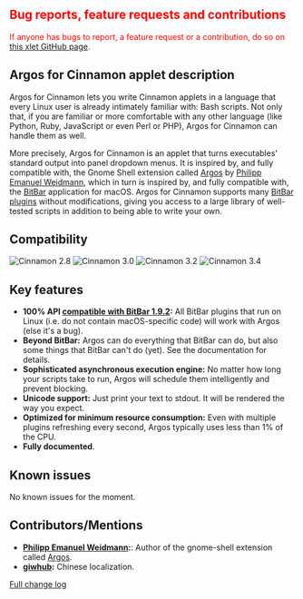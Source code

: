 <h2 style="color:red;">Bug reports, feature requests and contributions</h2>
<span style="color:red;">
If anyone has bugs to report, a feature request or a contribution, do so on <a href="https://github.com/Odyseus/CinnamonTools">this xlet GitHub page</a>.
</span>

## Argos for Cinnamon applet description

Argos for Cinnamon lets you write Cinnamon applets in a language that every Linux user is already intimately familiar with: Bash scripts. Not only that, if you are familiar or more comfortable with any other language (like Python, Ruby, JavaScript or even Perl or PHP), Argos for Cinnamon can handle them as well.

More precisely, Argos for Cinnamon is an applet that turns executables' standard output into panel dropdown menus. It is inspired by, and fully compatible with, the Gnome Shell extension called [Argos](https://github.com/p-e-w/argos) by [Philipp Emanuel Weidmann](https://github.com/p-e-w), which in turn is inspired by, and fully compatible with, the [BitBar](https://github.com/matryer/bitbar) application for macOS. Argos for Cinnamon supports many [BitBar plugins](https://github.com/matryer/bitbar-plugins) without modifications, giving you access to a large library of well-tested scripts in addition to being able to write your own.

## Compatibility

![Cinnamon 2.8](https://odyseus.github.io/CinnamonTools/lib/badges/cinn-2.8.svg)
![Cinnamon 3.0](https://odyseus.github.io/CinnamonTools/lib/badges/cinn-3.0.svg)
![Cinnamon 3.2](https://odyseus.github.io/CinnamonTools/lib/badges/cinn-3.2.svg)
![Cinnamon 3.4](https://odyseus.github.io/CinnamonTools/lib/badges/cinn-3.4.svg)

## Key features

- **100% API [compatible with BitBar 1.9.2](#argos-bitbar-compatibility):** All BitBar plugins that run on Linux (i.e. do not contain macOS-specific code) will work with Argos (else it's a bug).
- **Beyond BitBar:** Argos can do everything that BitBar can do, but also some things that BitBar can't do (yet). See the documentation for details.
- **Sophisticated asynchronous execution engine:** No matter how long your scripts take to run, Argos will schedule them intelligently and prevent blocking.
- **Unicode support:** Just print your text to stdout. It will be rendered the way you expect.
- **Optimized for minimum resource consumption:** Even with multiple plugins refreshing every second, Argos typically uses less than 1% of the CPU.
- **Fully documented**.

## Known issues

No known issues for the moment.

## Contributors/Mentions
- **[Philipp Emanuel Weidmann](https://github.com/p-e-w):**: Author of the gnome-shell extension called [Argos](https://github.com/p-e-w/argos).
- **[giwhub](https://github.com/giwhub):** Chinese localization.

[Full change log](https://github.com/Odyseus/CinnamonTools/blob/master/applets/0dyseus%40ArgosForCinnamon/CHANGE_LOG.md)
